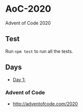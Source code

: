 # AoC-2020

Advent of Code 2020

## Test
  Run `npm test` to run all the tests.

## Days

- [Day 1: ](day_01/)


### Advent of Code
- http://adventofcode.com/2020